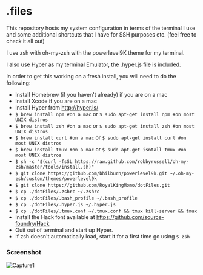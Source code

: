 # .files
This repository hosts my system configuration in terms of the terminal I use and some additional shortcuts that I have for SSH purposes etc. (feel free to check it all out)

I use zsh with oh-my-zsh with the powerlevel9K theme for my terminal.

I also use Hyper as my terminal Emulator, the .hyper.js file is included.

In order to get this working on a fresh install, you will need to do the following:

 - Install Homebrew (if you haven't already) if you are on a mac
 - Install Xcode if you are on a mac
 - Install Hyper from http://hyper.is/
 - `$ brew install npm #on a mac` or `$ sudo apt-get install npm #on most UNIX distros`
 - `$ brew install zsh #on a mac` or `$ sudo apt-get install zsh #on most UNIX distros`
 - `$ brew install curl #on a mac` or `$ sudo apt-get install curl #on most UNIX distros`
 - `$ brew install tmux #on a mac` or `$ sudo apt-get isntall tmux #on most UNIX distros`
 - `$ sh -c "$(curl -fsSL https://raw.github.com/robbyrussell/oh-my-zsh/master/tools/install.sh)"`
 - `$ git clone https://github.com/bhilburn/powerlevel9k.git ~/.oh-my-zsh/custom/themes/powerlevel9k`
 - `$ git clone https://github.com/RoyalKingMomo/dotFiles.git`
 - `$ cp ./dotFiles/.zshrc ~/.zshrc`
 - `$ cp ./dotFiles/.bash_profile ~/.bash_profile`
 - `$ cp ./dotFiles/.hyper.js ~/.hyper.js `
 - `$ cp ./dotFiles/.tmux.conf ~/.tmux.conf && tmux kill-server && tmux`
 - Install the Hack font available at https://github.com/source-foundry/Hack
 - Quit out of terminal and start up Hyper.
 - If zsh doesn't automatically load, start it for a first time go using `$ zsh`

### Screenshot
![Capture1](https://github.com/RoyalKingMomo/dotFiles/raw/master/screen1.png)
